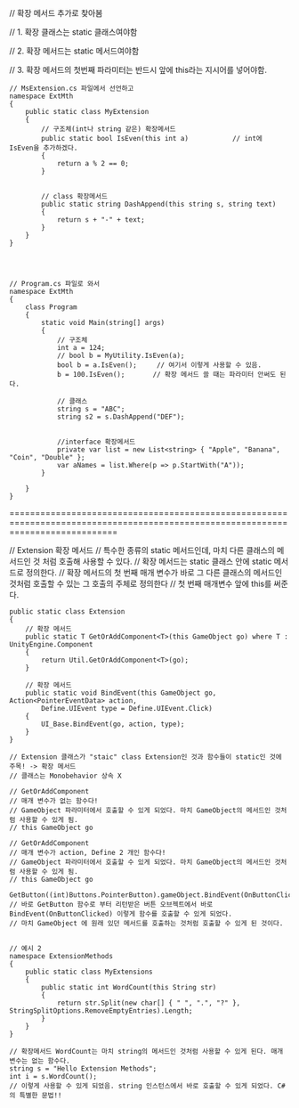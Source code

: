 // 확장 메서드 추가로 찾아봄

// 1. 확장 클래스는 static 클래스여야함

// 2. 확장 메서드는 static 메서드여야함

// 3. 확장 메서드의 첫번째 파라미터는 반드시 앞에 this라는 지시어를 넣어야함.

    
    // MsExtension.cs 파일에서 선언하고
    namespace ExtMth
    {
        public static class MyExtension
        {
            // 구조체(int나 string 같은) 확장메서드
            public static bool IsEven(this int a)           // int에 IsEven을 추가하겠다.
            {
                return a % 2 == 0;
            }
            
            
            // class 확장메서드
            public static string DashAppend(this string s, string text)
            {
                return s + "-" + text;
            }
        }
    }
    
    
    
    
    // Program.cs 파일로 와서
    namespace ExtMth
    {
        class Program
        {
            static void Main(string[] args)
            {
                // 구조체
                int a = 124;
                // bool b = MyUtility.IsEven(a);
                bool b = a.IsEven();     // 여기서 이렇게 사용할 수 있음.
                b = 100.IsEven();       // 확장 메서드 쓸 때는 파라미터 안써도 된다.
                
                // 클래스
                string s = "ABC";
                string s2 = s.DashAppend("DEF");
                
                
                //interface 확장메서드
                private var list = new List<string> { "Apple", "Banana", "Coin", "Double" };
                var aNames = list.Where(p => p.StartWith("A"));
            }
            
        }
    }




=================================================================================================================================










// Extension 확장 메서드
    // 특수한 종류의 static 메서드인데, 마치 다른 클래스의 메서드인 것 처럼 호출해 사용할 수 있다.
    // 확장 메서드는 static 클래스 안에 static 메서드로 정의한다.
    // 확장 메서드의 첫 번째 매개 변수가 바로 그 다른 클래스의 메서드인 것처럼 호출할 수 있는 그 호출의 주체로 정의한다
    // 첫 번째 매개변수 앞에 this를 써준다.

    public static class Extension
    {
        // 확장 메서드
        public static T GetOrAddComponent<T>(this GameObject go) where T : UnityEngine.Component
        {
            return Util.GetOrAddComponent<T>(go);
        }
        
        // 확장 메서드
        public static void BindEvent(this GameObject go, Action<PointerEventData> action,
            Define.UIEvent type = Define.UIEvent.Click)
        {
            UI_Base.BindEvent(go, action, type);
        }
    }
    
    // Extension 클래스가 "staic" class Extension인 것과 함수들이 static인 것에 주목! -> 확장 메서드
    // 클래스는 Monobehavior 상속 X
    
    // GetOrAddComponent
    // 매개 변수가 없는 함수다!
    // GameObject 파라미터에서 호출할 수 있게 되었다. 마치 GameObject의 메서드인 것처럼 사용할 수 있게 됨.
    // this GameObject go
    
    // GetOrAddComponent
    // 매개 변수가 action, Define 2 개인 함수다!
    // GameObject 파라미터에서 호출할 수 있게 되었다. 마치 GameObject의 메서드인 것처럼 사용할 수 있게 됨.
    // this GameObject go

    GetButton((int)Buttons.PointerButton).gameObject.BindEvent(OnButtonClicked);
    // 바로 GetButton 함수로 부터 리턴받은 버튼 오브젝트에서 바로 BindEvent(OnButtonClicked) 이렇게 함수를 호출할 수 있게 되었다. 
    // 마치 GameObject 에 원래 있던 메서드를 호출하는 것처럼 호출할 수 있게 된 것이다.
    
    
    // 예시 2
    namespace ExtensionMethods
    {
        public static class MyExtensions
        {
            public static int WordCount(this String str)
            {
                return str.Split(new char[] { " ", ".", "?" }, StringSplitOptions.RemoveEmptyEntries).Length;
            }
        }
    }
    
    // 확장메서드 WordCount는 마치 string의 메서드인 것처럼 사용할 수 있게 된다. 매개 변수는 없는 함수다.
    string s = "Hello Extension Methods";
    int i = s.WordCount();
    // 이렇게 사용할 수 있게 되었음. string 인스턴스에서 바로 호출할 수 있게 되었다. C# 의 특별한 문법!!
